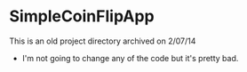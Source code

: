 # SimpleCoinFlipApp
This is an old project directory archived on 2/07/14
  * I'm not going to change any of the code but it's pretty bad.

